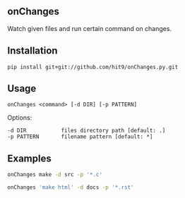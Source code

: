onChanges
---------

Watch given files and run certain command on changes.

Installation
------------

```
pip install git+git://github.com/hit9/onChanges.py.git
```

Usage
-----

    onChanges <command> [-d DIR] [-p PATTERN]
 
Options:

    -d DIR           files directory path [default: .]
    -p PATTERN       filename pattern [default: *]

Examples
---------

```bash
onChanges make -d src -p '*.c'
```

```bash
onChanges 'make html' -d docs -p '*.rst'
```
